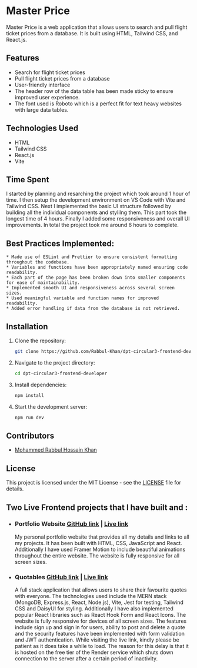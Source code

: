 # Master Price

Master Price is a web application that allows users to search and pull flight ticket prices from a database. It is built using HTML, Tailwind CSS, and React.js.

## Features

- Search for flight ticket prices
- Pull flight ticket prices from a database
- User-friendly interface
- The header row of the data table has been made sticky to ensure improved user experience.
- The font used is Roboto which is a perfect fit for text heavy websites with large data tables.

## Technologies Used

- HTML
- Tailwind CSS
- React.js
- Vite

## Time Spent

I started by planning and resarching the project which took around 1 hour of time. I then setup the development environment on VS Code with Vite and Tailwind CSS. Next I implemented the basic UI structure followed by building all the individual components and stylilng them. This part took the longest time of 4 hours. Finally I added some responsiveness and overall UI improvements. In total the project took me around 6 hours to complete.

## Best Practices Implemented:

    * Made use of ESLint and Prettier to ensure consistent formatting throughout the codebase.
    * Variables and functions have been appropriately named ensuring code readability.
    * Each part of the page has been broken down into smaller components for ease of maintainability.
    * Implemented smooth UI and responsiveness across several screen sizes.
    * Used meaningful variable and function names for improved readability.
    * Added error handling if data from the database is not retrieved.

## Installation

1. Clone the repository:

   ```bash
   git clone https://github.com/Rabbul-Khan/dpt-circular3-frontend-developer.git

   ```

2. Navigate to the project directory:

   ```bash
   cd dpt-circular3-frontend-developer

   ```

3. Install dependencies:

   ```bash
   npm install

   ```

4. Start the development server:
   ```bash
   npm run dev
   ```

## Contributors

- [Mohammed Rabbul Hossain Khan](https://github.com/Rabbul-Khan)

## License

This project is licensed under the MIT License - see the [LICENSE](LICENSE) file for details.

## Two Live Frontend projects that I have built and :

- ### Portfolio Website [GitHub link](https://github.com/Rabbul-Khan/personal-portfolio) | [Live link](https://rabbul-khan.github.io/personal-portfolio/)

  My personal portfolio website that provides all my details and links to all my projects. It has been built with HTML, CSS, JavaScript and React. Additionally I have used Framer Motion to include beautiful animations throughout the entire website. The website is fully responsive for all screen sizes.

- ### Quotables [GitHub link](https://github.com/Rabbul-Khan/Quotables) | [Live link](https://quotables.onrender.com)

  A full stack application that allows users to share their favourite quotes with everyone. The technologies used include the MERN stack (MongoDB, Express.js, React, Node.js), Vite, Jest for testing, Tailwind CSS and DaisyUI for styling. Additionally I have also implemented popular React libraries such as React Hook Form and React Icons. The website is fully responsive for devices of all screen sizes. The features include sign up and sign in for users, ability to post and delete a quote and the security features have been implemented with form validation and JWT authentication. While visiting the live link, kindly please be patient as it does take a while to load. The reason for this delay is that it is hosted on the free tier of the Render service which shuts down connection to the server after a certain period of inactivity.
